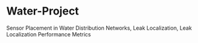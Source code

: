 # Water-Project

Sensor Placement in Water Distribution Networks,
Leak Localization, 
Leak Localization Performance Metrics

